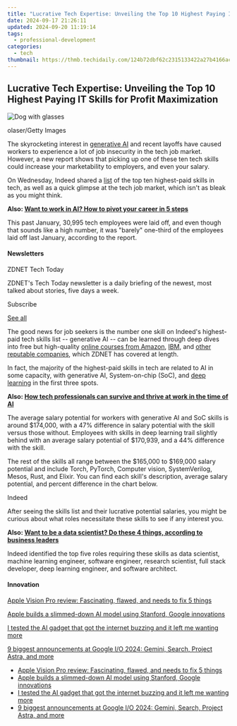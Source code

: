 ```yaml
---
title: "Lucrative Tech Expertise: Unveiling the Top 10 Highest Paying IT Skills for Profit Maximization"
date: 2024-09-17 21:26:11
updated: 2024-09-20 11:19:14
tags:
  - professional-development
categories:
  - tech
thumbnail: https://thmb.techidaily.com/124b72dbf62c2315133422a27b4166aca8de938c7b4431d8ccd93ecf0eac5efe.png
---
```


## Lucrative Tech Expertise: Unveiling the Top 10 Highest Paying IT Skills for Profit Maximization

![Dog with glasses](https://www.zdnet.com/a/img/resize/c7286e12851eade14365203f186edfcf786060c5/2024/02/21/413d5332-86be-4900-ba59-d1f883e58ae2/gettyimages-170462856.jpg?auto=webp&precrop=2123,1193,x0,y219&width=1280)

olaser/Getty Images

The skyrocketing interest in [generative AI](https://www.zdnet.com/article/what-is-generative-ai-and-why-is-it-so-popular-heres-everything-you-need-to-know/) and recent layoffs have caused workers to experience a lot of job insecurity in the tech job market. However, a new report shows that picking up one of these ten tech skills could increase your marketability to employers, and even your salary. 

On Wednesday, Indeed shared a [list](https://www.indeed.com/career-advice/news/highest-paid-skills-tech) of the top ten highest-paid skills in tech, as well as a quick glimpse at the tech job market, which isn't as bleak as you might think.

**Also: [Want to work in AI? How to pivot your career in 5 steps](https://www.zdnet.com/article/want-to-work-in-ai-how-to-pivot-your-career-in-5-steps/)**

This past January, 30,995 tech employees were laid off, and even though that sounds like a high number, it was "barely" one-third of the employees laid off last January, according to the report. 

#### Newsletters

ZDNET Tech Today

ZDNET's Tech Today newsletter is a daily briefing of the newest, most talked about stories, five days a week.

 Subscribe

[See all](https://www.zdnet.com/newsletters/)

The good news for job seekers is the number one skill on Indeed's highest-paid tech skills list -- generative AI -- can be learned through deep dives into free but high-quality [online courses from Amazon](https://www.zdnet.com/article/unlock-ai-secrets-transform-your-skills-with-amazons-free-ai-learning/), [IBM](https://www.zdnet.com/article/have-10-hours-ibm-will-train-you-in-ai-fundamentals-for-free/), and [other reputable companies](https://www.zdnet.com/article/i-took-this-free-ai-course-for-developers-in-one-weekend-and-highly-recommend-it/), which ZDNET has covered at length.

In fact, the majority of the highest-paid skills in tech are related to AI in some capacity, with generative AI, System-on-chip (SoC), and [deep learning](https://www.zdnet.com/article/what-is-deep-learning-everything-you-need-to-know/) in the first three spots.

**Also: [How tech professionals can survive and thrive at work in the time of AI](https://www.zdnet.com/home-and-office/work-life/how-tech-professionals-can-survive-and-thrive-at-work-in-the-time-of-ai/)**

The average salary potential for workers with generative AI and SoC skills is around $174,000, with a 47% difference in salary potential with the skill versus those without. Employees with skills in deep learning trail slightly behind with an average salary potential of $170,939, and a 44% difference with the skill. 

The rest of the skills all range between the $165,000 to $169,000 salary potential and include Torch, PyTorch, Computer vision, SystemVerilog, Mesos, Rust, and Elixir. You can find each skill's description, average salary potential, and percent difference in the chart below. 

Indeed

After seeing the skills list and their lucrative potential salaries, you might be curious about what roles necessitate these skills to see if any interest you. 

**Also: [Want to be a data scientist? Do these 4 things, according to business leaders](https://www.zdnet.com/home-and-office/work-life/want-to-be-a-data-scientist-do-these-4-things-according-to-business-leaders/)**

Indeed identified the top five roles requiring these skills as data scientist, machine learning engineer, software engineer, research scientist, full stack developer, deep learning engineer, and software architect. 

#### Innovation

[Apple Vision Pro review: Fascinating, flawed, and needs to fix 5 things](https://www.zdnet.com/article/apple-vision-pro-review/ "Apple Vision Pro review: Fascinating, flawed, and needs to fix 5 things")

[Apple builds a slimmed-down AI model using Stanford, Google innovations](https://www.zdnet.com/article/apple-builds-a-slimmed-down-ai-model-using-stanford-google-innovations/ "Apple builds a slimmed-down AI model using Stanford, Google innovations")

[I tested the AI gadget that got the internet buzzing and it left me wanting more](https://www.zdnet.com/article/i-tested-the-ai-gadget-that-got-the-internet-buzzing-and-it-left-me-wanting-more/ "I tested the AI gadget that got the internet buzzing and it left me wanting more")

[9 biggest announcements at Google I/O 2024: Gemini, Search, Project Astra, and more](https://www.zdnet.com/article/is-openai-sweating-9-google-features-announced-for-gemini-search-android-and-more/ "9 biggest announcements at Google I/O 2024: Gemini, Search, Project Astra, and more")

* [Apple Vision Pro review: Fascinating, flawed, and needs to fix 5 things](https://www.zdnet.com/article/apple-vision-pro-review/ "Apple Vision Pro review: Fascinating, flawed, and needs to fix 5 things")
* [Apple builds a slimmed-down AI model using Stanford, Google innovations](https://www.zdnet.com/article/apple-builds-a-slimmed-down-ai-model-using-stanford-google-innovations/ "Apple builds a slimmed-down AI model using Stanford, Google innovations")
* [I tested the AI gadget that got the internet buzzing and it left me wanting more](https://www.zdnet.com/article/i-tested-the-ai-gadget-that-got-the-internet-buzzing-and-it-left-me-wanting-more/ "I tested the AI gadget that got the internet buzzing and it left me wanting more")
* [9 biggest announcements at Google I/O 2024: Gemini, Search, Project Astra, and more](https://www.zdnet.com/article/is-openai-sweating-9-google-features-announced-for-gemini-search-android-and-more/ "9 biggest announcements at Google I/O 2024: Gemini, Search, Project Astra, and more")

<ins class="adsbygoogle"
     style="display:block"
     data-ad-format="autorelaxed"
     data-ad-client="ca-pub-7571918770474297"
     data-ad-slot="1223367746"></ins>



<ins class="adsbygoogle"
     style="display:block"
     data-ad-client="ca-pub-7571918770474297"
     data-ad-slot="8358498916"
     data-ad-format="auto"
     data-full-width-responsive="true"></ins>
